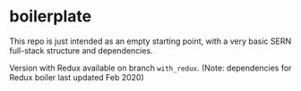 # boilerplate

This repo is just intended as an empty starting point, with a very basic SERN full-stack structure and dependencies.

Version with Redux available on branch `with_redux`.  (Note: dependencies for Redux boiler last updated Feb 2020)
